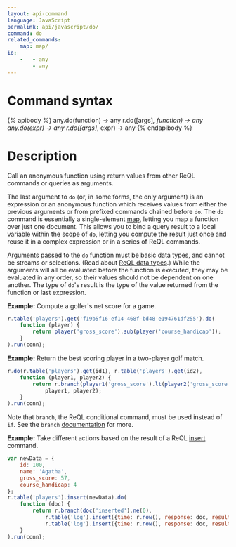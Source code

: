```yaml
---
layout: api-command
language: JavaScript
permalink: api/javascript/do/
command: do
related_commands:
    map: map/
io:
    -   - any
        - any
---
```


# Command syntax #

{% apibody %}
any.do(function) &rarr; any
r.do([args]*, function) &rarr; any
any.do(expr) &rarr; any
r.do([args]*, expr) &rarr; any
{% endapibody %}

# Description #

Call an anonymous function using return values from other ReQL commands or queries as arguments.

The last argument to `do` (or, in some forms, the only argument) is an expression or an anonymous function which receives values from either the previous arguments or from prefixed commands chained before `do`. The `do` command is essentially a single-element [map](/api/javascript/map/), letting you map a function over just one document. This allows you to bind a query result to a local variable within the scope of `do`, letting you compute the result just once and reuse it in a complex expression or in a series of ReQL commands.

Arguments passed to the `do` function must be basic data types, and cannot be streams or selections. (Read about [ReQL data types](/docs/data-types/).) While the arguments will all be evaluated before the function is executed, they may be evaluated in any order, so their values should not be dependent on one another. The type of `do`'s result is the type of the value returned from the function or last expression.

__Example:__ Compute a golfer's net score for a game.

```js
r.table('players').get('f19b5f16-ef14-468f-bd48-e194761df255').do(
    function (player) {
        return player('gross_score').sub(player('course_handicap'));
    }
).run(conn);
```

__Example:__ Return the best scoring player in a two-player golf match.

```js
r.do(r.table('players').get(id1), r.table('players').get(id2),
    function (player1, player2) {
        return r.branch(player1('gross_score').lt(player2('gross_score')),
            player1, player2);
    }
).run(conn);
```

Note that `branch`, the ReQL conditional command, must be used instead of `if`. See the `branch` [documentation](/api/javascript/branch) for more.

__Example:__ Take different actions based on the result of a ReQL [insert](/api/javascript/insert) command.

```js
var newData = {
    id: 100,
    name: 'Agatha',
    gross_score: 57,
    course_handicap: 4
};
r.table('players').insert(newData).do(
    function (doc) {
        return r.branch(doc('inserted').ne(0),
            r.table('log').insert({time: r.now(), response: doc, result: 'ok'}),
            r.table('log').insert({time: r.now(), response: doc, result: 'error'}))
    }
).run(conn);
```
